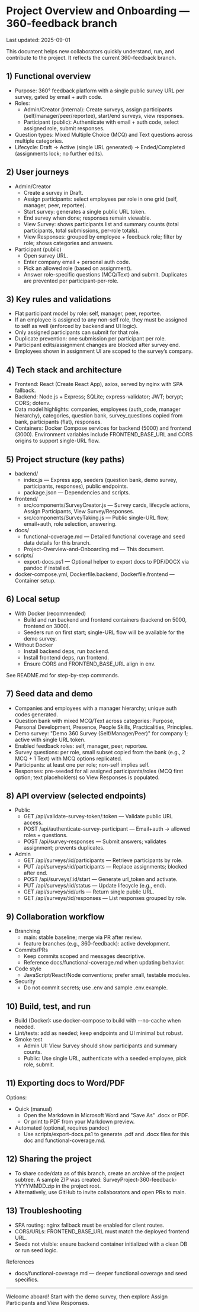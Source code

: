 # Project Overview and Onboarding — 360-feedback branch

Last updated: 2025-09-01

This document helps new collaborators quickly understand, run, and contribute to the project. It reflects the current 360-feedback branch.

## 1) Functional overview

- Purpose: 360° feedback platform with a single public survey URL per survey, gated by email + auth code.
- Roles:
  - Admin/Creator (internal): Create surveys, assign participants (self/manager/peer/reportee), start/end surveys, view responses.
  - Participant (public): Authenticate with email + auth code, select assigned role, submit responses.
- Question types: Mixed Multiple Choice (MCQ) and Text questions across multiple categories.
- Lifecycle: Draft → Active (single URL generated) → Ended/Completed (assignments lock; no further edits).

## 2) User journeys

- Admin/Creator
  - Create a survey in Draft.
  - Assign participants: select employees per role in one grid (self, manager, peer, reportee).
  - Start survey: generates a single public URL token.
  - End survey when done; responses remain viewable.
  - View Survey: shows participants list and summary counts (total participants, total submissions, per-role totals).
  - View Responses: grouped by employee + feedback role; filter by role; shows categories and answers.
- Participant (public)
  - Open survey URL.
  - Enter company email + personal auth code.
  - Pick an allowed role (based on assignment).
  - Answer role-specific questions (MCQ/Text) and submit. Duplicates are prevented per participant-per-role.

## 3) Key rules and validations

- Flat participant model by role: self, manager, peer, reportee.
- If an employee is assigned to any non-self role, they must be assigned to self as well (enforced by backend and UI logic).
- Only assigned participants can submit for that role.
- Duplicate prevention: one submission per participant per role.
- Participant edits/assignment changes are blocked after survey end.
- Employees shown in assignment UI are scoped to the survey’s company.

## 4) Tech stack and architecture

- Frontend: React (Create React App), axios, served by nginx with SPA fallback.
- Backend: Node.js + Express; SQLite; express-validator; JWT; bcrypt; CORS; dotenv.
- Data model highlights: companies, employees (auth_code, manager hierarchy), categories, question bank, survey_questions copied from bank, participants (flat), responses.
- Containers: Docker Compose services for backend (5000) and frontend (3000). Environment variables include FRONTEND_BASE_URL and CORS origins to support single-URL flow.

## 5) Project structure (key paths)

- backend/
  - index.js — Express app, seeders (question bank, demo survey, participants, responses), public endpoints.
  - package.json — Dependencies and scripts.
- frontend/
  - src/components/SurveyCreator.js — Survey cards, lifecycle actions, Assign Participants, View Survey/Responses.
  - src/components/SurveyTaking.js — Public single-URL flow, email+auth, role selection, answering.
- docs/
  - functional-coverage.md — Detailed functional coverage and seed data details for this branch.
  - Project-Overview-and-Onboarding.md — This document.
- scripts/
  - export-docs.ps1 — Optional helper to export docs to PDF/DOCX via pandoc if installed.
- docker-compose.yml, Dockerfile.backend, Dockerfile.frontend — Container setup.

## 6) Local setup

- With Docker (recommended)
  - Build and run backend and frontend containers (backend on 5000, frontend on 3000).
  - Seeders run on first start; single-URL flow will be available for the demo survey.
- Without Docker
  - Install backend deps, run backend.
  - Install frontend deps, run frontend.
  - Ensure CORS and FRONTEND_BASE_URL align in env.

See README.md for step-by-step commands.

## 7) Seed data and demo

- Companies and employees with a manager hierarchy; unique auth codes generated.
- Question bank with mixed MCQ/Text across categories: Purpose, Personal Development, Presence, People Skills, Practicalities, Principles.
- Demo survey: "Demo 360 Survey (Self/Manager/Peer)" for company 1; active with single URL token.
- Enabled feedback roles: self, manager, peer, reportee.
- Survey questions: per role, small subset copied from the bank (e.g., 2 MCQ + 1 Text) with MCQ options replicated.
- Participants: at least one per role; non-self implies self.
- Responses: pre-seeded for all assigned participants/roles (MCQ first option; text placeholders) so View Responses is populated.

## 8) API overview (selected endpoints)

- Public
  - GET /api/validate-survey-token/:token — Validate public URL access.
  - POST /api/authenticate-survey-participant — Email+auth → allowed roles + questions.
  - POST /api/survey-responses — Submit answers; validates assignment; prevents duplicates.
- Admin
  - GET /api/surveys/:id/participants — Retrieve participants by role.
  - PUT /api/surveys/:id/participants — Replace assignments; blocked after end.
  - POST /api/surveys/:id/start — Generate url_token and activate.
  - PUT /api/surveys/:id/status — Update lifecycle (e.g., end).
  - GET /api/surveys/:id/urls — Return single public URL.
  - GET /api/surveys/:id/responses — List responses grouped by role.

## 9) Collaboration workflow

- Branching
  - main: stable baseline; merge via PR after review.
  - feature branches (e.g., 360-feedback): active development.
- Commits/PRs
  - Keep commits scoped and messages descriptive.
  - Reference docs/functional-coverage.md when updating behavior.
- Code style
  - JavaScript/React/Node conventions; prefer small, testable modules.
- Security
  - Do not commit secrets; use .env and sample .env.example.

## 10) Build, test, and run

- Build (Docker): use docker-compose to build with --no-cache when needed.
- Lint/tests: add as needed; keep endpoints and UI minimal but robust.
- Smoke test
  - Admin UI: View Survey should show participants and summary counts.
  - Public: Use single URL, authenticate with a seeded employee, pick role, submit.

## 11) Exporting docs to Word/PDF

Options:
- Quick (manual)
  - Open the Markdown in Microsoft Word and "Save As" .docx or PDF.
  - Or print to PDF from your Markdown preview.
- Automated (optional, requires pandoc)
  - Use scripts/export-docs.ps1 to generate .pdf and .docx files for this doc and functional-coverage.md.

## 12) Sharing the project

- To share code/data as of this branch, create an archive of the project subtree. A sample ZIP was created: SurveyProject-360-feedback-YYYYMMDD.zip in the project root.
- Alternatively, use GitHub to invite collaborators and open PRs to main.

## 13) Troubleshooting

- SPA routing: nginx fallback must be enabled for client routes.
- CORS/URLs: FRONTEND_BASE_URL must match the deployed frontend URL.
- Seeds not visible: ensure backend container initialized with a clean DB or run seed logic.

References
- docs/functional-coverage.md — deeper functional coverage and seed specifics.

---
Welcome aboard! Start with the demo survey, then explore Assign Participants and View Responses.

